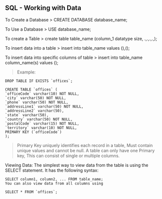 ## SQL - Working with Data 

To Create a Database 
    >  CREATE DATABASE database_name;

To Use a Database 
    > USE database_name;

To create a Table
    > create table table_name (column_1 datatype size, .,.,.,.,);

To insert data into a table
    > insert into table_name values 
    (),();

To insert data into specific columns of table 
    > insert into table_name column_name(s)  values ();


> Example:

    DROP TABLE IF EXISTS `offices`;

    CREATE TABLE `offices` (
    `officeCode` varchar(10) NOT NULL,
    `city` varchar(50) NOT NULL,
    `phone` varchar(50) NOT NULL,
    `addressLine1` varchar(50) NOT NULL,
    `addressLine2` varchar(50),
    `state` varchar(50),
    `country` varchar(50) NOT NULL,
    `postalCode` varchar(15) NOT NULL,
    `territory` varchar(10) NOT NULL,
    PRIMARY KEY (`officeCode`)
    );


> Primary Key uniquely identifies each record in a table, Must contain   unique values and cannot be null. A table can only have one Primary key, This can consist of single or multiple columns.

Viewing Data: The simplest way to view data from the table is using the SELECT statement. It has the following syntax:

    SELECT column1, column2, ... FROM table_name;
    You can also view data from all columns using

    SELECT * FROM `offices`;